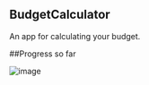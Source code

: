 ## BudgetCalculator
An app for calculating your budget.

##Progress so far

![image](https://drive.google.com/uc?export=view&id=1j7etLX2YiHZxS9kVAndXlCKxMFZIPMDu)
